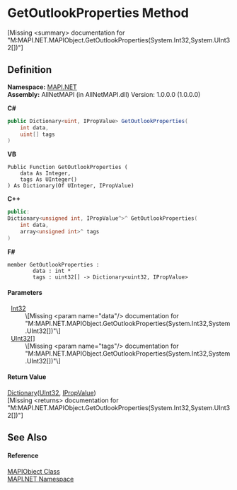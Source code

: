 # GetOutlookProperties Method


\[Missing &lt;summary&gt; documentation for "M:MAPI.NET.MAPIObject.GetOutlookProperties(System.Int32,System.UInt32[])"\]



## Definition
**Namespace:** <a href="5bef4637-66f8-16d4-e5f4-4d0da57a1538.md">MAPI.NET</a>  
**Assembly:** AllNetMAPI (in AllNetMAPI.dll) Version: 1.0.0.0 (1.0.0.0)

**C#**
``` C#
public Dictionary<uint, IPropValue> GetOutlookProperties(
	int data,
	uint[] tags
)
```
**VB**
``` VB
Public Function GetOutlookProperties ( 
	data As Integer,
	tags As UInteger()
) As Dictionary(Of UInteger, IPropValue)
```
**C++**
``` C++
public:
Dictionary<unsigned int, IPropValue^>^ GetOutlookProperties(
	int data, 
	array<unsigned int>^ tags
)
```
**F#**
``` F#
member GetOutlookProperties : 
        data : int * 
        tags : uint32[] -> Dictionary<uint32, IPropValue> 
```



#### Parameters
<dl><dt>  <a href="https://learn.microsoft.com/dotnet/api/system.int32" target="_blank" rel="noopener noreferrer">Int32</a></dt><dd>\[Missing &lt;param name="data"/&gt; documentation for "M:MAPI.NET.MAPIObject.GetOutlookProperties(System.Int32,System.UInt32[])"\]</dd><dt>  <a href="https://learn.microsoft.com/dotnet/api/system.uint32" target="_blank" rel="noopener noreferrer">UInt32</a>[]</dt><dd>\[Missing &lt;param name="tags"/&gt; documentation for "M:MAPI.NET.MAPIObject.GetOutlookProperties(System.Int32,System.UInt32[])"\]</dd></dl>

#### Return Value
<a href="https://learn.microsoft.com/dotnet/api/system.collections.generic.dictionary-2" target="_blank" rel="noopener noreferrer">Dictionary</a>(<a href="https://learn.microsoft.com/dotnet/api/system.uint32" target="_blank" rel="noopener noreferrer">UInt32</a>, <a href="2a268271-39cd-b9bd-d434-1bd1ce5d3066.md">IPropValue</a>)  
\[Missing &lt;returns&gt; documentation for "M:MAPI.NET.MAPIObject.GetOutlookProperties(System.Int32,System.UInt32[])"\]

## See Also


#### Reference
<a href="6aa245b8-3fdd-0cd0-a3f7-bdccb4596d2c.md">MAPIObject Class</a>  
<a href="5bef4637-66f8-16d4-e5f4-4d0da57a1538.md">MAPI.NET Namespace</a>  
